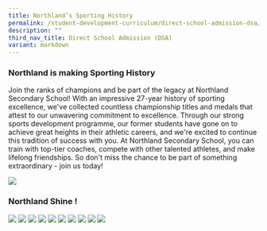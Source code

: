 ```yaml
---
title: Northland’s Sporting History
permalink: /student-development-curriculum/direct-school-admission-dsa/northland-s-sporting-history/
description: ""
third_nav_title: Direct School Admission (DSA)
variant: markdown
---
```

### **Northland is making Sporting History**

Join the ranks of champions and be part of the legacy at Northland Secondary School! With an impressive 27-year history of sporting excellence, we've collected countless championship titles and medals that attest to our unwavering commitment to excellence. Through our strong sports development programme, our former students have gone on to achieve great heights in their athletic careers, and we're excited to continue this tradition of success with you. At Northland Secondary School, you can train with top-tier coaches, compete with other talented athletes, and make lifelong friendships. So don't miss the chance to be part of something extraordinary - join us today!

![](/images/dsa%20sh1.JPG)

### **Northland Shine !**
![](/images/dsa%20sh2.JPG)
![](/images/Le_Ya_Ni2.jpg)
![](/images/dsa%20sh3.JPG)
![](/images/dsa%20sh4.JPG)
![](/images/dsa%20sh5.JPG)
![](/images/dsa%20sh6.JPG)
![](/images/dsa%20sh7.JPG)
![](/images/dsa%20sh8.JPG)
![](/images/dsa%20sh9.JPG)
![](/images/dsa%20sh10.JPG)